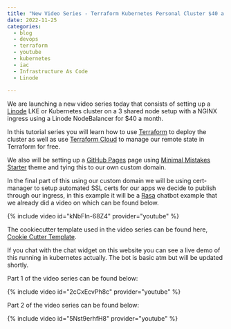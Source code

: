 ```yaml
---
title: "New Video Series - Terraform Kubernetes Personal Cluster $40 a month"
date: 2022-11-25
categories:
  - blog
  - devops
  - terraform
  - youtube
  - kubernetes
  - iac
  - Infrastructure As Code
  - Linode
  
---
```


We are launching a new video series today that consists of setting up a [Linode](https://www.linode.com/) LKE or Kubernetes cluster on a 3 shared node setup with a NGINX ingress using a Linode NodeBalancer for $40 a month.

In this tutorial series you will learn how to use [Terraform](https://www.terraform.io/) to deploy the cluster as well as use [Terraform Cloud](https://app.terraform.io/signup/account) to manage our remote state in Terraform for free.

We also will be setting up a [GitHub Pages](https://pages.github.com/) page using [Minimal Mistakes Starter](https://github.com/mmistakes/mm-github-pages-starter/generate) theme and tying this to our own custom domain.

In the final part of this using our custom domain we will be using cert-manager to setup automated SSL certs for our apps we decide to publish through our ingress, in this example it will be a [Rasa](https://rasa.com/) chatbot example that we already did a video on which can be found below.


{% include video id="kNbFIn-68Z4" provider="youtube" %}


The cookiecutter template used in the video series can be found here, [Cookie Cutter Template](https://github.com/DevOps-With-Brian/cookiecutter-linode-tf-lke).

If you chat with the chat widget on this website you can see a live demo of this running in kubernetes actually.  The bot is basic atm but will be updated shortly.

Part 1 of the video series can be found below:

{% include video id="2cCxEcvPh8c" provider="youtube" %}


Part 2 of the video series can be found below:

{% include video id="5Nst9erhfH8" provider="youtube" %}
